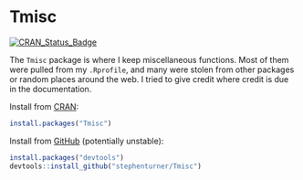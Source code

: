 # Tmisc

[![CRAN_Status_Badge](http://www.r-pkg.org/badges/version/Tmisc)](https://cran.r-project.org/package=Tmisc)

The `Tmisc` package is where I keep miscellaneous functions. Most of them were pulled from my `.Rprofile`, and many were stolen from other packages or random places around the web. I tried to give credit where credit is due in the documentation.

Install from [CRAN](https://cran.r-project.org/package=Tmisc):

```r
install.packages("Tmisc")
```

Install from [GitHub](https://github.com/stephenturner/Tmisc) (potentially unstable):

```r
install.packages("devtools")
devtools::install_github("stephenturner/Tmisc")
```
